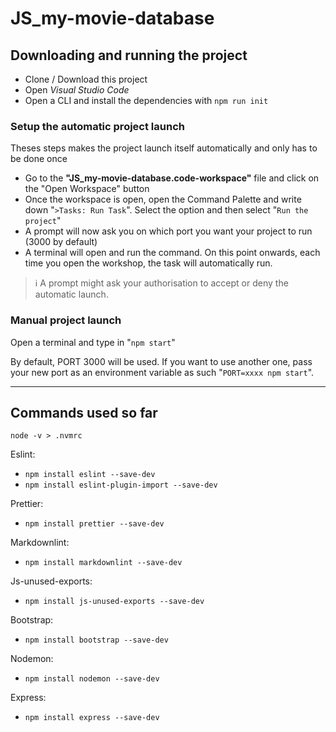 # JS_my-movie-database

## Downloading and running the project

- Clone / Download this project
- Open _Visual Studio Code_
- Open a CLI and install the dependencies with `npm run init`

### Setup the automatic project launch

Theses steps makes the project launch itself automatically and only has to be
done once

- Go to the **"JS_my-movie-database.code-workspace"** file and click on the
  "Open Workspace" button
- Once the workspace is open, open the Command Palette and write down
  "`>Tasks: Run Task`". Select the option and then select "`Run the project`"
- A prompt will now ask you on which port you want your project to run
  (3000 by default)
- A terminal will open and run the command. On this point onwards, each time
  you open the workshop, the task will automatically run.

> :information_source: A prompt might ask your authorisation to accept or deny
> the automatic launch.

### Manual project launch

Open a terminal and type in "`npm start`"

By default, PORT 3000 will be used. If you want to use another one,
pass your new port as an environment variable as such "`PORT=xxxx npm start`".

---

## Commands used so far

`node -v > .nvmrc`

Eslint:

- `npm install eslint --save-dev`
- `npm install eslint-plugin-import --save-dev`

Prettier:

- `npm install prettier --save-dev`

Markdownlint:

- `npm install markdownlint --save-dev`

Js-unused-exports:

- `npm install js-unused-exports --save-dev`

Bootstrap:

- `npm install bootstrap --save-dev`

Nodemon:

- `npm install nodemon --save-dev`

Express:

- `npm install express --save-dev`
